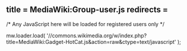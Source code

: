 title = MediaWiki:Group-user.js
redirects =
---

/* Any JavaScript here will be loaded for registered users only */

mw.loader.load( '//commons.wikimedia.org/w/index.php?title=MediaWiki:Gadget-HotCat.js&action=raw&ctype=text/javascript' );
